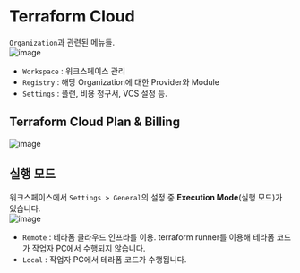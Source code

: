 # Terraform Cloud

`Organization`과 관련된 메뉴들.   
![image](https://user-images.githubusercontent.com/43658658/156538391-2100c06d-3461-44d4-9ac7-ef7e6ec6c52b.png)   
- `Workspace` : 워크스페이스 관리
- `Registry` : 해당 Organization에 대한 Provider와 Module
- `Settings` : 플랜, 비용 청구서, VCS 설정 등.

## Terraform Cloud Plan & Billing

![image](https://user-images.githubusercontent.com/43658658/156537983-5be515cf-6533-45da-85f3-7fe3355f2f6a.png)

## 실행 모드

워크스페이스에서 `Settings > General`의 설정 중 **Execution Mode**(실행 모드)가 있습니다.   
![image](https://user-images.githubusercontent.com/43658658/156538990-0e025f62-91fb-4950-a8e6-83a006789c96.png)   
- `Remote` : 테라폼 클라우드 인프라를 이용. terraform runner를 이용해 테라폼 코드가 작업자 PC에서 수행되지 않습니다.
- `Local` : 작업자 PC에서 테라폼 코드가 수행됩니다.

